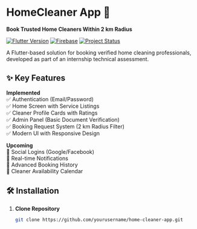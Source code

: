 # HomeCleaner App 🧹  
**Book Trusted Home Cleaners Within 2 km Radius**  

[![Flutter Version](https://img.shields.io/badge/flutter-3.22.2-blue)](https://flutter.dev)
[![Firebase](https://img.shields.io/badge/firebase-🔌%20connected-green)](https://firebase.google.com)
[![Project Status](https://img.shields.io/badge/status-🚧%20in%20progress-orange)](https://github.com/yourusername/home-cleaner-app)

A Flutter-based solution for booking verified home cleaning professionals, developed as part of an internship technical assessment.

## ✨ Key Features  
**Implemented**  
✅ Authentication (Email/Password)  
✅ Home Screen with Service Listings  
✅ Cleaner Profile Cards with Ratings  
✅ Admin Panel (Basic Document Verification)  
✅ Booking Request System (2 km Radius Filter)  
✅ Modern UI with Responsive Design  

**Upcoming**  
🔄 Social Logins (Google/Facebook)  
🔄 Real-time Notifications  
🔄 Advanced Booking History  
🔄 Cleaner Availability Calendar  

## 🛠️ Installation  
1. **Clone Repository**  
   ```bash
   git clone https://github.com/yourusername/home-cleaner-app.git

